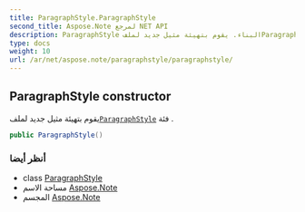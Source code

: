 ```yaml
---
title: ParagraphStyle.ParagraphStyle
second_title: Aspose.Note لمرجع NET API
description: ParagraphStyle البناء. يقوم بتهيئة مثيل جديد لملفParagraphStyle فئة .
type: docs
weight: 10
url: /ar/net/aspose.note/paragraphstyle/paragraphstyle/
---
```

## ParagraphStyle constructor

يقوم بتهيئة مثيل جديد لملف[`ParagraphStyle`](../) فئة .

```csharp
public ParagraphStyle()
```

### أنظر أيضا

* class [ParagraphStyle](../)
* مساحة الاسم [Aspose.Note](../../paragraphstyle/)
* المجسم [Aspose.Note](../../../)


